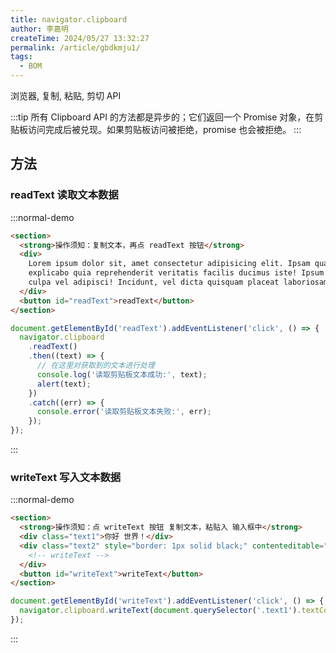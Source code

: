 ```yaml
---
title: navigator.clipboard
author: 李嘉明
createTime: 2024/05/27 13:32:27
permalink: /article/gbdkmju1/
tags:
  - BOM
---
```


浏览器, 复制, 粘贴, 剪切 API

<!-- more -->

:::tip
所有 Clipboard API 的方法都是异步的；它们返回一个 Promise 对象，在剪贴板访问完成后被兑现。如果剪贴板访问被拒绝，promise 也会被拒绝。
:::

## 方法

### readText 读取文本数据

:::normal-demo

```html
<section>
  <strong>操作须知：复制文本，再点 readText 按钮</strong>
  <div>
    Lorem ipsum dolor sit, amet consectetur adipisicing elit. Ipsam quasi
    explicabo quia reprehenderit veritatis facilis ducimus iste! Ipsum dicta hic
    culpa vel adipisci! Incidunt, vel dicta quisquam placeat laboriosam quos?
  </div>
  <button id="readText">readText</button>
</section>
```

```js
document.getElementById('readText').addEventListener('click', () => {
  navigator.clipboard
    .readText()
    .then((text) => {
      // 在这里对获取到的文本进行处理
      console.log('读取剪贴板文本成功:', text);
      alert(text);
    })
    .catch((err) => {
      console.error('读取剪贴板文本失败:', err);
    });
});
```

:::

### writeText 写入文本数据

:::normal-demo

```html
<section>
  <strong>操作须知：点 writeText 按钮 复制文本，粘贴入 输入框中</strong>
  <div class="text1">你好 世界！</div>
  <div class="text2" style="border: 1px solid black;" contenteditable="true">
    <!-- writeText -->
  </div>
  <button id="writeText">writeText</button>
</section>
```

```js
document.getElementById('writeText').addEventListener('click', () => {
  navigator.clipboard.writeText(document.querySelector('.text1').textContent);
});
```
:::
